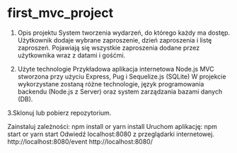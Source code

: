 # first_mvc_project
1. Opis projektu
   System tworzenia wydarzeń, do którego każdy ma dostęp. Użytkownik dodaje wybrane zaproszenie, dzień zaproszenia i listę zaproszeń. Pojawiają się wszystkie zaproszenia dodane przez użytkownika wraz z datami i gośćmi.

2. Użyte technologie
   Przykładowa aplikacja internetowa Node.js MVC stworzona przy użyciu Express, Pug i Sequelize.js (SQLite)
    W projekcie wykorzystane zostaną różne technologie, język programowania backendu (Node.js z Server) oraz system zarządzania bazami danych (DB).
   
  3.Sklonuj lub pobierz repozytorium. 
  
Zainstaluj zależności:
npm install
or
yarn install
Uruchom aplikację:
npm start
or 
yarn start
      Odwiedź localhost:8080 z przeglądarki internetowej.
      http://localhost:8080/event
      http://localhost:8080/

